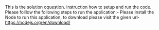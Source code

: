 This is the solution oquestion. Instruction how to setup and run the code. 
Please folllow the following steps to run the application:-
Please Install the Node to run this application, to download please visit the given url- https://nodejs.org/en/download/


